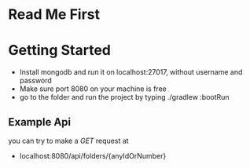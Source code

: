 # Read Me First

# Getting Started

* Install mongodb and run it on localhost:27017, without username and password
* Make sure port 8080 on your machine is free
* go to the folder and run the project by typing ./gradlew :bootRun

## Example Api
 you can try to make a _*GET*_ request at 
 - localhost:8080/api/folders/{anyIdOrNumber}